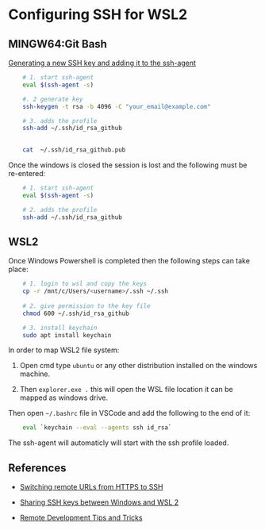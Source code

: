 # Configuring SSH for WSL2

## MINGW64:Git Bash

[Generating a new SSH key and adding it to the ssh-agent](https://help.github.com/en/github/authenticating-to-github/generating-a-new-ssh-key-and-adding-it-to-the-ssh-agent)

```bash
    # 1. start ssh-agent
    eval $(ssh-agent -s)

    #. 2 generate key
    ssh-keygen -t rsa -b 4096 -C "your_email@example.com"

    # 3. adds the profile
    ssh-add ~/.ssh/id_rsa_github

    
    cat  ~/.ssh/id_rsa_github.pub
```

Once the windows is closed the session is lost and the following must be re-entered:

```bash
    # 1. start ssh-agent
    eval $(ssh-agent -s)

    # 2. adds the profile
    ssh-add ~/.ssh/id_rsa_github
```



## WSL2

Once Windows Powershell is completed then the following steps can take place:

```bash
    # 1. login to wsl and copy the keys
    cp -r /mnt/c/Users/<username>/.ssh ~/.ssh
    
    # 2. give permission to the key file
    chmod 600 ~/.ssh/id_rsa_github

    # 3. install keychain
    sudo apt install keychain
```

In order to map WSL2 file system:

1. Open cmd type `ubuntu` or any other distribution installed on the windows machine.

2. Then `explorer.exe .` this will open the WSL file location it can be mapped as windows drive.

Then open `~/.bashrc` file in VSCode and add the following to the end of it:

```bash
    eval `keychain --eval --agents ssh id_rsa`
```

The ssh-agent will automaticly will start with the ssh profile loaded.

## References

- [Switching remote URLs from HTTPS to SSH](https://help.github.com/en/github/using-git/changing-a-remotes-url#switching-remote-urls-from-https-to-ssh)

- [Sharing SSH keys between Windows and WSL 2](https://devblogs.microsoft.com/commandline/sharing-ssh-keys-between-windows-and-wsl-2/)

- [Remote Development Tips and Tricks](https://code.visualstudio.com/docs/remote/troubleshooting#_setting-up-the-ssh-agent)
